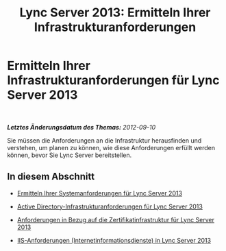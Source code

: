 ﻿---
title: 'Lync Server 2013: Ermitteln Ihrer Infrastrukturanforderungen'
TOCTitle: Ermitteln Ihrer Infrastrukturanforderungen
ms:assetid: ef9af1ed-e6c4-457f-a63b-8fea47c79826
ms:mtpsurl: https://technet.microsoft.com/de-de/library/Gg412986(v=OCS.15)
ms:contentKeyID: 49295839
ms.date: 05/19/2016
mtps_version: v=OCS.15
ms.translationtype: HT
---

# Ermitteln Ihrer Infrastrukturanforderungen für Lync Server 2013

 

_**Letztes Änderungsdatum des Themas:** 2012-09-10_

Sie müssen die Anforderungen an die Infrastruktur herausfinden und verstehen, um planen zu können, wie diese Anforderungen erfüllt werden können, bevor Sie Lync Server bereitstellen.

## In diesem Abschnitt

  - [Ermitteln Ihrer Systemanforderungen für Lync Server 2013](lync-server-2013-determining-your-system-requirements.md)

  - [Active Directory-Infrastrukturanforderungen für Lync Server 2013](lync-server-2013-active-directory-infrastructure-requirements.md)

  - [Anforderungen in Bezug auf die Zertifikatinfrastruktur für Lync Server 2013](lync-server-2013-certificate-infrastructure-requirements.md)

  - [IIS-Anforderungen (Internetinformationsdienste) in Lync Server 2013](lync-server-2013-internet-information-services-iis-requirements.md)

